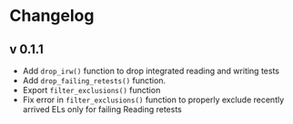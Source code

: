 # Changelog

## v 0.1.1

- Add `drop_irw()` function to drop integrated reading and writing tests
- Add `drop_failing_retests()` function.
- Export `filter_exclusions()` function
- Fix error in `filter_exclusions()` function to properly exclude recently arrived ELs only for failing Reading retests